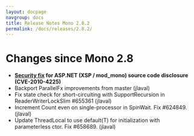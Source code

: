 ```yaml
---
layout: docpage
navgroup: docs
title: Release Notes Mono 2.8.2
permalink: /docs/releases/2.8.2/
---
```


Changes since Mono 2.8
======================

-   **[Security fix]({{site.github.url}}/Vulnerabilities#XSP.2Fmod_mono_source_code_disclosure) for ASP.NET (XSP / mod\_mono) source code disclosure (CVE-2010-4225)**
-   Backport ParallelFx improvements from master (jlaval)
-   Fix state check for short-circuiting with SupportRecursion in ReaderWriterLockSlim \#655361 (jlaval)
-   Increment Count even on single-processor in SpinWait. Fix \#624849. (jlaval)
-   Update ThreadLocal to use default(T) for initialization with parameterless ctor. Fix \#658689. (jlaval)


